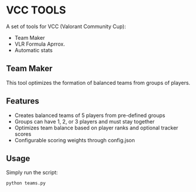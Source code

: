 # VCC TOOLS

A set of tools for VCC (Valorant Community Cup):

- Team Maker
- VLR Formula Aprrox.
- Automatic stats

## Team Maker

This tool optimizes the formation of balanced teams from groups of players.

## Features

- Creates balanced teams of 5 players from pre-defined groups
- Groups can have 1, 2, or 3 players and must stay together
- Optimizes team balance based on player ranks and optional tracker scores
- Configurable scoring weights through config.json

## Usage

Simply run the script:

```bash
python teams.py
```

##

